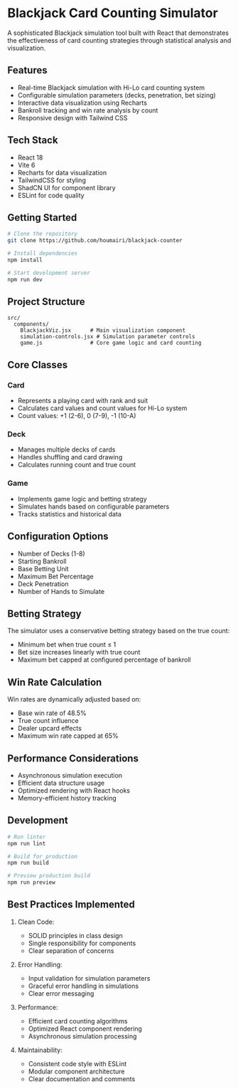 # Blackjack Card Counting Simulator

A sophisticated Blackjack simulation tool built with React that demonstrates the effectiveness of card counting strategies through statistical analysis and visualization.

## Features

- Real-time Blackjack simulation with Hi-Lo card counting system
- Configurable simulation parameters (decks, penetration, bet sizing)
- Interactive data visualization using Recharts
- Bankroll tracking and win rate analysis by count
- Responsive design with Tailwind CSS

## Tech Stack

- React 18
- Vite 6
- Recharts for data visualization
- TailwindCSS for styling
- ShadCN UI for component library
- ESLint for code quality

## Getting Started

```bash
# Clone the repository
git clone https://github.com/houmairi/blackjack-counter

# Install dependencies
npm install

# Start development server
npm run dev
```

## Project Structure

```
src/
  components/
    BlackjackViz.jsx      # Main visualization component
    simulation-controls.jsx # Simulation parameter controls
    game.js               # Core game logic and card counting
```

## Core Classes

### Card
- Represents a playing card with rank and suit
- Calculates card values and count values for Hi-Lo system
- Count values: +1 (2-6), 0 (7-9), -1 (10-A)

### Deck
- Manages multiple decks of cards
- Handles shuffling and card drawing
- Calculates running count and true count

### Game
- Implements game logic and betting strategy
- Simulates hands based on configurable parameters
- Tracks statistics and historical data

## Configuration Options

- Number of Decks (1-8)
- Starting Bankroll
- Base Betting Unit
- Maximum Bet Percentage
- Deck Penetration
- Number of Hands to Simulate

## Betting Strategy

The simulator uses a conservative betting strategy based on the true count:
- Minimum bet when true count ≤ 1
- Bet size increases linearly with true count
- Maximum bet capped at configured percentage of bankroll

## Win Rate Calculation

Win rates are dynamically adjusted based on:
- Base win rate of 48.5%
- True count influence
- Dealer upcard effects
- Maximum win rate capped at 65%

## Performance Considerations

- Asynchronous simulation execution
- Efficient data structure usage
- Optimized rendering with React hooks
- Memory-efficient history tracking

## Development

```bash
# Run linter
npm run lint

# Build for production
npm run build

# Preview production build
npm run preview
```

## Best Practices Implemented

1. Clean Code:
   - SOLID principles in class design
   - Single responsibility for components
   - Clear separation of concerns

2. Error Handling:
   - Input validation for simulation parameters
   - Graceful error handling in simulations
   - Clear error messaging

3. Performance:
   - Efficient card counting algorithms
   - Optimized React component rendering
   - Asynchronous simulation processing

4. Maintainability:
   - Consistent code style with ESLint
   - Modular component architecture
   - Clear documentation and comments